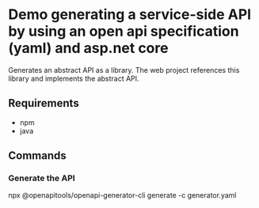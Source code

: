 # Demo generating a service-side API by using an open api specification (yaml) and asp.net core

Generates an abstract API as a library. The web project references this library and implements the abstract API.

## Requirements
* npm
* java

## Commands

### Generate the API
npx @openapitools/openapi-generator-cli generate -c generator.yaml